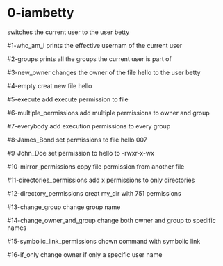 # 0-iambetty
switches the current user to the user betty

#1-who_am_i
prints the effective usernam of the current user

#2-groups
prints all the groups the current user is part of

#3-new_owner
changes the owner of the file hello to the user betty

#4-empty
creat new file hello

#5-execute
add execute permission to file

#6-multiple_permissions
add multiple permissions to owner and group

#7-everybody
add execution permissions to every group

#8-James_Bond
set permissions to file hello 007

#9-John_Doe
set permission to hello to -rwxr-x-wx

#10-mirror_permissions
copy file permission from another file

#11-directories_permissions
add x permissions to only directories

#12-directory_permissions
creat my_dir with 751 permissions

#13-change_group
change group name

#14-change_owner_and_group
change both owner and group to spedific names

#15-symbolic_link_permissions
chown command with symbolic link

#16-if_only
change owner if only a specific user name 
